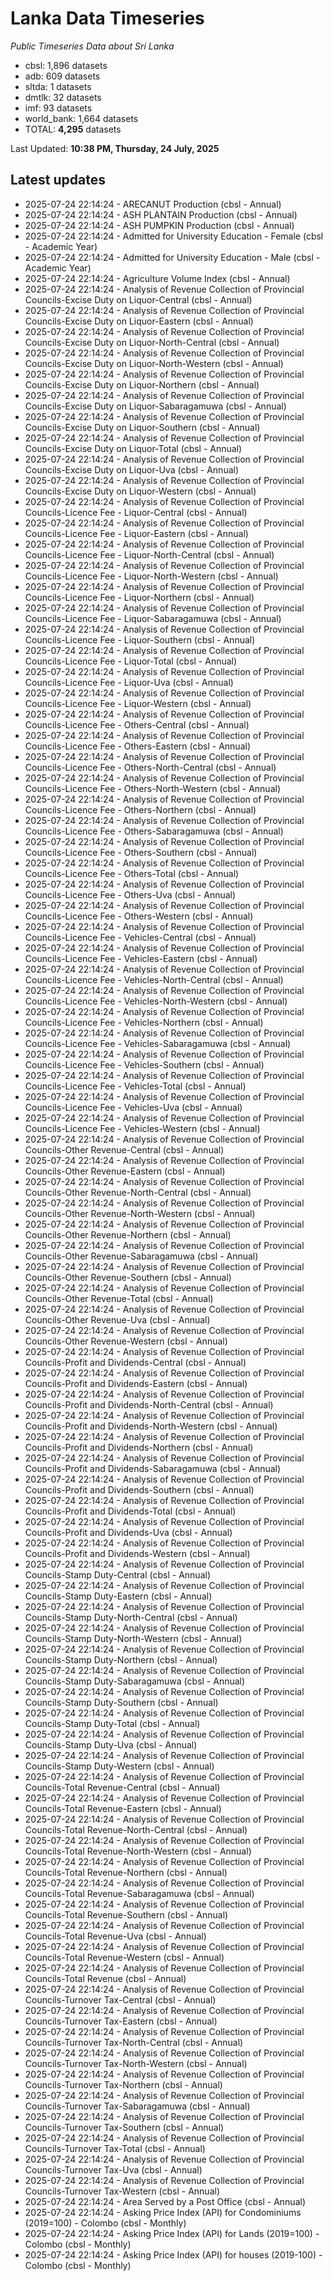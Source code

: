 # Lanka Data Timeseries
*Public Timeseries Data about Sri Lanka*

* cbsl: 1,896 datasets
* adb: 609 datasets
* sltda: 1 datasets
* dmtlk: 32 datasets
* imf: 93 datasets
* world_bank: 1,664 datasets
* TOTAL: **4,295** datasets

Last Updated: **10:38 PM, Thursday, 24 July, 2025**

## Latest updates

* 2025-07-24 22:14:24 - ARECANUT Production (cbsl - Annual)
* 2025-07-24 22:14:24 - ASH PLANTAIN Production (cbsl - Annual)
* 2025-07-24 22:14:24 - ASH PUMPKIN Production (cbsl - Annual)
* 2025-07-24 22:14:24 - Admitted for University Education - Female (cbsl - Academic Year)
* 2025-07-24 22:14:24 - Admitted for University Education - Male (cbsl - Academic Year)
* 2025-07-24 22:14:24 - Agriculture Volume Index (cbsl - Annual)
* 2025-07-24 22:14:24 - Analysis of Revenue Collection of Provincial Councils-Excise Duty on Liquor-Central (cbsl - Annual)
* 2025-07-24 22:14:24 - Analysis of Revenue Collection of Provincial Councils-Excise Duty on Liquor-Eastern (cbsl - Annual)
* 2025-07-24 22:14:24 - Analysis of Revenue Collection of Provincial Councils-Excise Duty on Liquor-North-Central (cbsl - Annual)
* 2025-07-24 22:14:24 - Analysis of Revenue Collection of Provincial Councils-Excise Duty on Liquor-North-Western (cbsl - Annual)
* 2025-07-24 22:14:24 - Analysis of Revenue Collection of Provincial Councils-Excise Duty on Liquor-Northern (cbsl - Annual)
* 2025-07-24 22:14:24 - Analysis of Revenue Collection of Provincial Councils-Excise Duty on Liquor-Sabaragamuwa (cbsl - Annual)
* 2025-07-24 22:14:24 - Analysis of Revenue Collection of Provincial Councils-Excise Duty on Liquor-Southern (cbsl - Annual)
* 2025-07-24 22:14:24 - Analysis of Revenue Collection of Provincial Councils-Excise Duty on Liquor-Total (cbsl - Annual)
* 2025-07-24 22:14:24 - Analysis of Revenue Collection of Provincial Councils-Excise Duty on Liquor-Uva (cbsl - Annual)
* 2025-07-24 22:14:24 - Analysis of Revenue Collection of Provincial Councils-Excise Duty on Liquor-Western (cbsl - Annual)
* 2025-07-24 22:14:24 - Analysis of Revenue Collection of Provincial Councils-Licence Fee - Liquor-Central (cbsl - Annual)
* 2025-07-24 22:14:24 - Analysis of Revenue Collection of Provincial Councils-Licence Fee - Liquor-Eastern (cbsl - Annual)
* 2025-07-24 22:14:24 - Analysis of Revenue Collection of Provincial Councils-Licence Fee - Liquor-North-Central (cbsl - Annual)
* 2025-07-24 22:14:24 - Analysis of Revenue Collection of Provincial Councils-Licence Fee - Liquor-North-Western (cbsl - Annual)
* 2025-07-24 22:14:24 - Analysis of Revenue Collection of Provincial Councils-Licence Fee - Liquor-Northern (cbsl - Annual)
* 2025-07-24 22:14:24 - Analysis of Revenue Collection of Provincial Councils-Licence Fee - Liquor-Sabaragamuwa (cbsl - Annual)
* 2025-07-24 22:14:24 - Analysis of Revenue Collection of Provincial Councils-Licence Fee - Liquor-Southern (cbsl - Annual)
* 2025-07-24 22:14:24 - Analysis of Revenue Collection of Provincial Councils-Licence Fee - Liquor-Total (cbsl - Annual)
* 2025-07-24 22:14:24 - Analysis of Revenue Collection of Provincial Councils-Licence Fee - Liquor-Uva (cbsl - Annual)
* 2025-07-24 22:14:24 - Analysis of Revenue Collection of Provincial Councils-Licence Fee - Liquor-Western (cbsl - Annual)
* 2025-07-24 22:14:24 - Analysis of Revenue Collection of Provincial Councils-Licence Fee - Others-Central (cbsl - Annual)
* 2025-07-24 22:14:24 - Analysis of Revenue Collection of Provincial Councils-Licence Fee - Others-Eastern (cbsl - Annual)
* 2025-07-24 22:14:24 - Analysis of Revenue Collection of Provincial Councils-Licence Fee - Others-North-Central (cbsl - Annual)
* 2025-07-24 22:14:24 - Analysis of Revenue Collection of Provincial Councils-Licence Fee - Others-North-Western (cbsl - Annual)
* 2025-07-24 22:14:24 - Analysis of Revenue Collection of Provincial Councils-Licence Fee - Others-Northern (cbsl - Annual)
* 2025-07-24 22:14:24 - Analysis of Revenue Collection of Provincial Councils-Licence Fee - Others-Sabaragamuwa (cbsl - Annual)
* 2025-07-24 22:14:24 - Analysis of Revenue Collection of Provincial Councils-Licence Fee - Others-Southern (cbsl - Annual)
* 2025-07-24 22:14:24 - Analysis of Revenue Collection of Provincial Councils-Licence Fee - Others-Total (cbsl - Annual)
* 2025-07-24 22:14:24 - Analysis of Revenue Collection of Provincial Councils-Licence Fee - Others-Uva (cbsl - Annual)
* 2025-07-24 22:14:24 - Analysis of Revenue Collection of Provincial Councils-Licence Fee - Others-Western (cbsl - Annual)
* 2025-07-24 22:14:24 - Analysis of Revenue Collection of Provincial Councils-Licence Fee - Vehicles-Central (cbsl - Annual)
* 2025-07-24 22:14:24 - Analysis of Revenue Collection of Provincial Councils-Licence Fee - Vehicles-Eastern (cbsl - Annual)
* 2025-07-24 22:14:24 - Analysis of Revenue Collection of Provincial Councils-Licence Fee - Vehicles-North-Central (cbsl - Annual)
* 2025-07-24 22:14:24 - Analysis of Revenue Collection of Provincial Councils-Licence Fee - Vehicles-North-Western (cbsl - Annual)
* 2025-07-24 22:14:24 - Analysis of Revenue Collection of Provincial Councils-Licence Fee - Vehicles-Northern (cbsl - Annual)
* 2025-07-24 22:14:24 - Analysis of Revenue Collection of Provincial Councils-Licence Fee - Vehicles-Sabaragamuwa (cbsl - Annual)
* 2025-07-24 22:14:24 - Analysis of Revenue Collection of Provincial Councils-Licence Fee - Vehicles-Southern (cbsl - Annual)
* 2025-07-24 22:14:24 - Analysis of Revenue Collection of Provincial Councils-Licence Fee - Vehicles-Total (cbsl - Annual)
* 2025-07-24 22:14:24 - Analysis of Revenue Collection of Provincial Councils-Licence Fee - Vehicles-Uva (cbsl - Annual)
* 2025-07-24 22:14:24 - Analysis of Revenue Collection of Provincial Councils-Licence Fee - Vehicles-Western (cbsl - Annual)
* 2025-07-24 22:14:24 - Analysis of Revenue Collection of Provincial Councils-Other Revenue-Central (cbsl - Annual)
* 2025-07-24 22:14:24 - Analysis of Revenue Collection of Provincial Councils-Other Revenue-Eastern (cbsl - Annual)
* 2025-07-24 22:14:24 - Analysis of Revenue Collection of Provincial Councils-Other Revenue-North-Central (cbsl - Annual)
* 2025-07-24 22:14:24 - Analysis of Revenue Collection of Provincial Councils-Other Revenue-North-Western (cbsl - Annual)
* 2025-07-24 22:14:24 - Analysis of Revenue Collection of Provincial Councils-Other Revenue-Northern (cbsl - Annual)
* 2025-07-24 22:14:24 - Analysis of Revenue Collection of Provincial Councils-Other Revenue-Sabaragamuwa (cbsl - Annual)
* 2025-07-24 22:14:24 - Analysis of Revenue Collection of Provincial Councils-Other Revenue-Southern (cbsl - Annual)
* 2025-07-24 22:14:24 - Analysis of Revenue Collection of Provincial Councils-Other Revenue-Total (cbsl - Annual)
* 2025-07-24 22:14:24 - Analysis of Revenue Collection of Provincial Councils-Other Revenue-Uva (cbsl - Annual)
* 2025-07-24 22:14:24 - Analysis of Revenue Collection of Provincial Councils-Other Revenue-Western (cbsl - Annual)
* 2025-07-24 22:14:24 - Analysis of Revenue Collection of Provincial Councils-Profit and Dividends-Central (cbsl - Annual)
* 2025-07-24 22:14:24 - Analysis of Revenue Collection of Provincial Councils-Profit and Dividends-Eastern (cbsl - Annual)
* 2025-07-24 22:14:24 - Analysis of Revenue Collection of Provincial Councils-Profit and Dividends-North-Central (cbsl - Annual)
* 2025-07-24 22:14:24 - Analysis of Revenue Collection of Provincial Councils-Profit and Dividends-North-Western (cbsl - Annual)
* 2025-07-24 22:14:24 - Analysis of Revenue Collection of Provincial Councils-Profit and Dividends-Northern (cbsl - Annual)
* 2025-07-24 22:14:24 - Analysis of Revenue Collection of Provincial Councils-Profit and Dividends-Sabaragamuwa (cbsl - Annual)
* 2025-07-24 22:14:24 - Analysis of Revenue Collection of Provincial Councils-Profit and Dividends-Southern (cbsl - Annual)
* 2025-07-24 22:14:24 - Analysis of Revenue Collection of Provincial Councils-Profit and Dividends-Total (cbsl - Annual)
* 2025-07-24 22:14:24 - Analysis of Revenue Collection of Provincial Councils-Profit and Dividends-Uva (cbsl - Annual)
* 2025-07-24 22:14:24 - Analysis of Revenue Collection of Provincial Councils-Profit and Dividends-Western (cbsl - Annual)
* 2025-07-24 22:14:24 - Analysis of Revenue Collection of Provincial Councils-Stamp Duty-Central (cbsl - Annual)
* 2025-07-24 22:14:24 - Analysis of Revenue Collection of Provincial Councils-Stamp Duty-Eastern (cbsl - Annual)
* 2025-07-24 22:14:24 - Analysis of Revenue Collection of Provincial Councils-Stamp Duty-North-Central (cbsl - Annual)
* 2025-07-24 22:14:24 - Analysis of Revenue Collection of Provincial Councils-Stamp Duty-North-Western (cbsl - Annual)
* 2025-07-24 22:14:24 - Analysis of Revenue Collection of Provincial Councils-Stamp Duty-Northern (cbsl - Annual)
* 2025-07-24 22:14:24 - Analysis of Revenue Collection of Provincial Councils-Stamp Duty-Sabaragamuwa (cbsl - Annual)
* 2025-07-24 22:14:24 - Analysis of Revenue Collection of Provincial Councils-Stamp Duty-Southern (cbsl - Annual)
* 2025-07-24 22:14:24 - Analysis of Revenue Collection of Provincial Councils-Stamp Duty-Total (cbsl - Annual)
* 2025-07-24 22:14:24 - Analysis of Revenue Collection of Provincial Councils-Stamp Duty-Uva (cbsl - Annual)
* 2025-07-24 22:14:24 - Analysis of Revenue Collection of Provincial Councils-Stamp Duty-Western (cbsl - Annual)
* 2025-07-24 22:14:24 - Analysis of Revenue Collection of Provincial Councils-Total Revenue-Central (cbsl - Annual)
* 2025-07-24 22:14:24 - Analysis of Revenue Collection of Provincial Councils-Total Revenue-Eastern (cbsl - Annual)
* 2025-07-24 22:14:24 - Analysis of Revenue Collection of Provincial Councils-Total Revenue-North-Central (cbsl - Annual)
* 2025-07-24 22:14:24 - Analysis of Revenue Collection of Provincial Councils-Total Revenue-North-Western (cbsl - Annual)
* 2025-07-24 22:14:24 - Analysis of Revenue Collection of Provincial Councils-Total Revenue-Northern (cbsl - Annual)
* 2025-07-24 22:14:24 - Analysis of Revenue Collection of Provincial Councils-Total Revenue-Sabaragamuwa (cbsl - Annual)
* 2025-07-24 22:14:24 - Analysis of Revenue Collection of Provincial Councils-Total Revenue-Southern (cbsl - Annual)
* 2025-07-24 22:14:24 - Analysis of Revenue Collection of Provincial Councils-Total Revenue-Uva (cbsl - Annual)
* 2025-07-24 22:14:24 - Analysis of Revenue Collection of Provincial Councils-Total Revenue-Western (cbsl - Annual)
* 2025-07-24 22:14:24 - Analysis of Revenue Collection of Provincial Councils-Total Revenue (cbsl - Annual)
* 2025-07-24 22:14:24 - Analysis of Revenue Collection of Provincial Councils-Turnover Tax-Central (cbsl - Annual)
* 2025-07-24 22:14:24 - Analysis of Revenue Collection of Provincial Councils-Turnover Tax-Eastern (cbsl - Annual)
* 2025-07-24 22:14:24 - Analysis of Revenue Collection of Provincial Councils-Turnover Tax-North-Central (cbsl - Annual)
* 2025-07-24 22:14:24 - Analysis of Revenue Collection of Provincial Councils-Turnover Tax-North-Western (cbsl - Annual)
* 2025-07-24 22:14:24 - Analysis of Revenue Collection of Provincial Councils-Turnover Tax-Northern (cbsl - Annual)
* 2025-07-24 22:14:24 - Analysis of Revenue Collection of Provincial Councils-Turnover Tax-Sabaragamuwa (cbsl - Annual)
* 2025-07-24 22:14:24 - Analysis of Revenue Collection of Provincial Councils-Turnover Tax-Southern (cbsl - Annual)
* 2025-07-24 22:14:24 - Analysis of Revenue Collection of Provincial Councils-Turnover Tax-Total (cbsl - Annual)
* 2025-07-24 22:14:24 - Analysis of Revenue Collection of Provincial Councils-Turnover Tax-Uva (cbsl - Annual)
* 2025-07-24 22:14:24 - Analysis of Revenue Collection of Provincial Councils-Turnover Tax-Western (cbsl - Annual)
* 2025-07-24 22:14:24 - Area Served by a Post Office (cbsl - Annual)
* 2025-07-24 22:14:24 - Asking Price Index (API) for Condominiums (2019=100) - Colombo (cbsl - Monthly)
* 2025-07-24 22:14:24 - Asking Price Index (API) for Lands (2019=100) - Colombo (cbsl - Monthly)
* 2025-07-24 22:14:24 - Asking Price Index (API) for houses (2019-100) - Colombo (cbsl - Monthly)